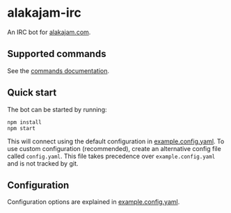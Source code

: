 # alakajam-irc
An IRC bot for [alakajam.com](alakajam.com).

## Supported commands
See the [commands documentation](https://github.com/alakajam-team/alakajam-irc/blob/master/docs/commands.md).

## Quick start
The bot can be started by running:

    npm install
    npm start

This will connect using the default configuration in [example.config.yaml](https://github.com/alakajam-team/alakajam-irc/blob/master/example.config.yaml). To use custom configuration (recommended), create an alternative config file called `config.yaml`. This file takes precedence over `example.config.yaml` and is not tracked by git.

## Configuration
Configuration options are explained in [example.config.yaml](https://github.com/alakajam-team/alakajam-irc/blob/master/example.config.yaml).
